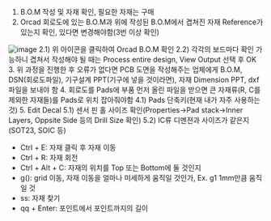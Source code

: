1. B.O.M 작성 및 자재 확인, 필요한 자재는 구매
2. Orcad 회로도에 있는 B.O.M과 위에 작성된 B.O.M에서 겹쳐진 자재 Reference가 있는지 확인, 있다면 변경해야함(3번 이상 확인)

![image](https://user-images.githubusercontent.com/94779437/199619767-5381afdf-3d1b-4954-a312-169c6365146f.png)
2.1) 위 아이콘을 클릭하여 Orcad B.O.M 확인
2.2) 각각의 보드마다 확인 가능하니 겹쳐서 작성해야 될 때는 Process entire design, View Output 선택 후 OK
3. 위 과정을 진행한 후 오류가 없다면 PCB 도면을 작성해주는 업체에게 B.O.M, DSN(회로도파일), 기구설계 PPT(기구에 넣을 것이라면), 자재 Dimension PPT, dxf 파일을 보내야 함
4. 회로도를 Pads에 부품 먼저 올린 파일을 받으면 큰 자재류(R, C를 제외한 자재들)를 Pads로 위치 잡아줘야함
4.1) Pads 단축키(현재 내가 자주 사용하는 것)
5. Edit Decal
5.1) 센서 핀 홀 사이즈 확인(Properties->Pad stack->Inner Layers, Oppsite Side 등의 Drill Size 확인)
5.2) IC류 디멘젼과 사이즈가 같은지(SOT23, SOIC 등)
- Ctrl + E: 자재 클릭 후 자재 이동
- Ctrl + R: 자재 회전
- Ctrl + Alt + C: 자재의 위치를 Top 또는 Bottom에 둘 것인지
- g(): grid 이동, 자재 이동을 얼마나 미세하게 움직일 것인가, Ex. g1 1mm만큼 움직일 것
- ss: 자재 찾기
- qq + Enter: 포인트에서 포인트까지의 길이
